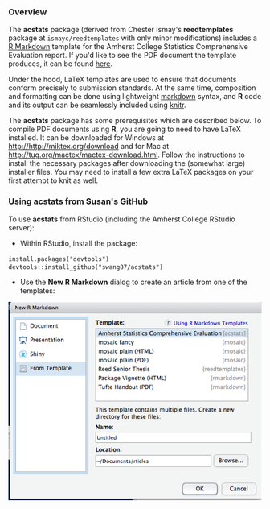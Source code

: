 ### Overview

The **acstats** package (derived from Chester Ismay's **reedtemplates** package at `ismayc/reedtemplates` with only minor modifications) includes a  [R Markdown](http://rmarkdown.rstudio.com) template for the Amherst College Statistics Comprehensive Evaluation report. If you'd like to see the PDF document the template produces, it can be found [here](https://github.com/ismayc/reedtemplates/blob/master/inst/rmarkdown/templates/reed_thesis/skeleton/skeleton.pdf).

Under the hood, LaTeX templates are used to ensure that documents conform precisely to submission standards. At the same time, composition and formatting can be done using lightweight [markdown](http://rmarkdown.rstudio.com/authoring_basics.html) syntax, and **R** code and its output can be seamlessly included using [knitr](http://yihui.name/knitr/).

The **acstats** package has some prerequisites which are described below. To compile PDF documents using **R**, you are going to need to have LaTeX installed.  It can be downloaded for Windows at <http://http://miktex.org/download> and for Mac at <http://tug.org/mactex/mactex-download.html>.  Follow the instructions to install the necessary packages after downloading the (somewhat large) installer files.  You may need to install a few extra LaTeX packages on your first attempt to knit as well.

### Using acstats from Susan's GitHub

To use **acstats** from RStudio (including the Amherst College RStudio server):

* Within RStudio, install the package:

```
install.packages("devtools")
devtools::install_github("swang87/acstats")
```

* Use the **New R Markdown** dialog to create an article from one of the templates:

![New R Markdown](acstats_template.png)
